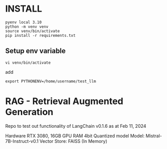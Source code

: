 # INSTALL

```
pyenv local 3.10
python -m venv venv
source venv/bin/activate
pip install -r requirements.txt
```

## Setup env variable
```
vi venv/bin/activate
```
add
```
export PYTHONENV=/home/username/test_llm
```

# RAG - Retrieval Augmented Generation
Repo to test out functionality of LangChain v0.1.6 as at Feb 11, 2024

Hardware RTX 3080, 16GB GPU RAM
4bit Quantized model
Model: Mistral-7B-Instruct-v0.1 
Vector Store: FAISS (In Memory)